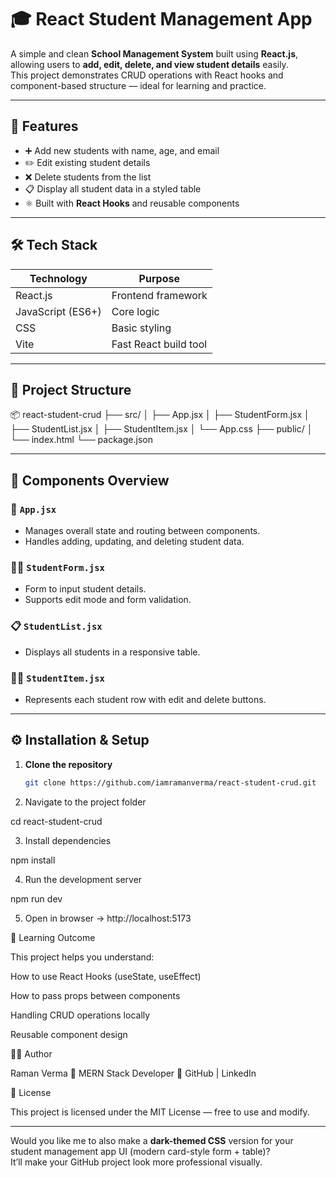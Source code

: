 # 🎓 React Student Management App

A simple and clean **School Management System** built using **React.js**, allowing users to **add, edit, delete, and view student details** easily.  
This project demonstrates CRUD operations with React hooks and component-based structure — ideal for learning and practice.

---

## 🚀 Features

- ➕ Add new students with name, age, and email  
- ✏️ Edit existing student details  
- ❌ Delete students from the list  
- 📋 Display all student data in a styled table  
- ⚛️ Built with **React Hooks** and reusable components  

---

## 🛠️ Tech Stack

| Technology | Purpose |
|-------------|----------|
| React.js | Frontend framework |
| JavaScript (ES6+) | Core logic |
| CSS | Basic styling |
| Vite | Fast React build tool |

---

## 📂 Project Structure

📦 react-student-crud
├── src/
│ ├── App.jsx
│ ├── StudentForm.jsx
│ ├── StudentList.jsx
│ ├── StudentItem.jsx
│ └── App.css
├── public/
│ └── index.html
└── package.json



---

## 🧩 Components Overview

### 🧾 `App.jsx`
- Manages overall state and routing between components.
- Handles adding, updating, and deleting student data.

### 🧍‍♂️ `StudentForm.jsx`
- Form to input student details.
- Supports edit mode and form validation.

### 📋 `StudentList.jsx`
- Displays all students in a responsive table.

### 🧑‍🏫 `StudentItem.jsx`
- Represents each student row with edit and delete buttons.

---

## ⚙️ Installation & Setup

1. **Clone the repository**
   ```bash
   git clone https://github.com/iamramanverma/react-student-crud.git

2. Navigate to the project folder

cd react-student-crud

3. Install dependencies

npm install

4. Run the development server

npm run dev

5. Open in browser → http://localhost:5173


🧠 Learning Outcome

This project helps you understand:

How to use React Hooks (useState, useEffect)

How to pass props between components

Handling CRUD operations locally

Reusable component design


🧑‍💻 Author

Raman Verma
💼 MERN Stack Developer
🔗 GitHub | LinkedIn


📝 License

This project is licensed under the MIT License — free to use and modify.


---

Would you like me to also make a **dark-themed CSS** version for your student management app UI (modern card-style form + table)?  
It’ll make your GitHub project look more professional visually.

